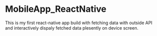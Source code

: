 # MobileApp_ReactNative

This is my first react-native app build with fetching data with outside API and interactively dispaly fetched data plesently on device screen.
